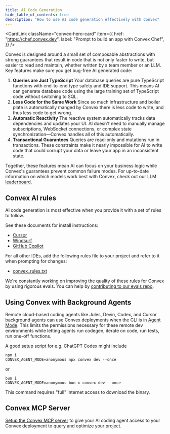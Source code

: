 ```yaml
---
title: AI Code Generation
hide_table_of_contents: true
description: "How to use AI code generation effectively with Convex"
---
```


<CardLink
  className="convex-hero-card"
  item={{
    href: "https://chef.convex.dev",
    label: "Prompt to build an app with Convex Chef",
  }}
/>

Convex is designed around a small set of composable abstractions with strong
guarantees that result in code that is not only faster to write, but easier to
read and maintain, whether written by a team member or an LLM. Key features make
sure you get bug-free AI generated code:

1. **Queries are Just TypeScript** Your database queries are pure TypeScript
   functions with end-to-end type safety and IDE support. This means AI can
   generate database code using the large training set of TypeScript code
   without switching to SQL.
1. **Less Code for the Same Work** Since so much infrastructure and boiler plate
   is automatically manged by Convex there is less code to write, and thus less
   code to get wrong.
1. **Automatic Reactivity** The reactive system automatically tracks data
   dependencies and updates your UI. AI doesn't need to manually manage
   subscriptions, WebSocket connections, or complex state synchronization—Convex
   handles all of this automatically.
1. **Transactional Guarantees** Queries are read-only and mutations run in
   transactions. These constraints make it nearly impossible for AI to write
   code that could corrupt your data or leave your app in an inconsistent state.

Together, these features mean AI can focus on your business logic while Convex's
guarantees prevent common failure modes. For up-to-date information on which
models work best with Convex, check out our LLM
[leaderboard](https://convex.dev/llm-leaderboard).

## Convex AI rules

AI code generation is most effective when you provide it with a set of rules to
follow.

See these documents for install instructions:

- [Cursor](/ai/using-cursor.mdx#add-convex-cursorrules)
- [Windsurf](/ai/using-windsurf.mdx#add-convex-rules)
- [GitHub Copilot](/ai/using-github-copilot.mdx#add-convex-instructions)

For all other IDEs, add the following rules file to your project and refer to it
when prompting for changes:

- [convex_rules.txt](https://convex.link/convex_rules.txt)

We're constantly working on improving the quality of these rules for Convex by
using rigorous evals. You can help by
[contributing to our evals repo](https://github.com/get-convex/convex-evals).

## Using Convex with Background Agents

Remote cloud-based coding agents like Jules, Devin, Codex, and Cursor background
agents can use Convex deployments when the CLI is in
[Agent Mode](/docs/cli/background-agents.mdx). This limits the permissions
necessary for these remote dev environments while letting agents run codegen,
iterate on code, run tests, run one-off functions.

A good setup script for e.g. ChatGPT Codex might include

```
npm i
CONVEX_AGENT_MODE=anonymous npx convex dev --once
```

or

```
bun i
CONVEX_AGENT_MODE=anonymous bun x convex dev --once
```

This command requires "full" internet access to download the binary.

## Convex MCP Server

[Setup the Convex MCP server](/ai/convex-mcp-server.mdx) to give your AI coding
agent access to your Convex deployment to query and optimize your project.
